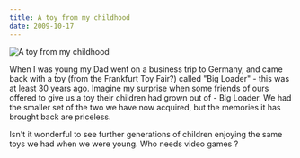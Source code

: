 ```yaml
---
title: A toy from my childhood
date: 2009-10-17
---
```


![A toy from my childhood](https://source.unsplash.com/ZYYS1kapOm8/1600x900)

When I was young my Dad went on a business trip to Germany, and came back with a toy (from the Frankfurt Toy Fair?) called "Big Loader" - this was at least 30 years ago. Imagine my surprise when some friends of ours offered to give us a toy their children had grown out of - Big Loader. We had the smaller set of the two we have now acquired, but the memories it has brought back are priceless.

Isn't it wonderful to see further generations of children enjoying the same toys we had when we were young. Who needs video games ?